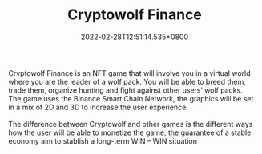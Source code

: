 ﻿---
title: "Cryptowolf Finance"
description: "It's time to hunt!"
lead: "It's time to hunt!"
date: 2022-02-28T12:51:14.535+0800
lastmod: 2022-02-28T12:51:14.535+0800
draft: false
featuredImage: ["100_cryptowolf-finance.png"]
score: "0"
status: "Live"
blockchain: ["Binance"]
nft_support: "Yes"
free_to_play: "NFT"
play_to_earn: ["NFT","Crypto"]
website: "https://www.cryptowolf.finance/?utm_source=PlayToEarn.net&utm_medium=organic&utm_campaign=gamepage"
twitter: "https://twitter.com/cryptowolfgame"
discord: "https://discord.com/invite/vbSzw4gAwR"
telegram: "https://t.me/joinchat/hEA4Vj5W7Ag5YjFk"
github: 
youtube: 
twitch: 
facebook: 
instagram: "https://www.instagram.com/cryptowolfgame/"
reddit: 
medium: "https://medium.com/@cryptowolfgame"
steam: 
gitbook: "https://whitepaperen.cryptowolf.finance/tokenomics/token-information"
googleplay: 
appstore: 

  
    
categories: ["games"]
games: ["Adventure"]
toc: false
pinned: false
weight: 
---
Cryptowolf Finance is an NFT game that will involve you in a virtual world where you are the leader of a wolf pack. You will be able to breed them, trade them, organize hunting and fight against other users’ wolf packs.<br> The game uses the Binance Smart Chain Network, the graphics will be set in a mix of 2D and 3D to increase the user experience.<br> <br> The difference between Cryptowolf and other games is the different ways how the user will be able to monetize the game, the guarantee of a stable economy aim to stablish a long-term WIN – WIN situation